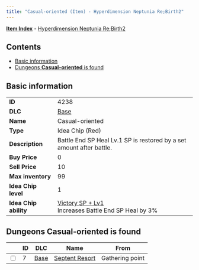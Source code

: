 ```yaml
---
title: "Casual-oriented (Item) - Hyperdimension Neptunia Re;Birth2"
---
```


[**Item Index**](/neptunia/rb2/item/index.html) - [Hyperdimension Neptunia Re;Birth2](/neptunia/rb2)

## Contents

- [Basic information](#basic-information)
- [Dungeons **Casual-oriented** is found](#dungeons-casual-oriented-is-found)

## Basic information

|   |   |
| -- | -- |
| **ID** | 4238 |
| **DLC** | [Base](/neptunia/rb2/dlc/0-base.html) |
| **Name** | Casual-oriented |
| **Type** | Idea Chip (Red) |
| **Description** | Battle End SP Heal Lv.1 SP is restored by a set amount after battle. |
| **Buy Price** | 0 |
| **Sell Price** | 10 |
| **Max inventory** | 99 |
| **Idea Chip level** | 1 |
| **Idea Chip ability** | [Victory SP + Lv1](/neptunia/rb2/ability/0-9637-victory-sp-lv1.html)<br />Increases Battle End SP Heal by 3% |

## Dungeons **Casual-oriented** is found

|    | ID | DLC | Name | From |
| -- | -- | --- | ---- | ---- |
| <input type="checkbox" id="rb2-dungeon-0-7" class="trackbox" /> | 7 | [Base](/neptunia/rb2/dlc/0-base.html) | [Septent Resort](/neptunia/rb2/dungeon/0-7-septent-resort.html) | Gathering point |
